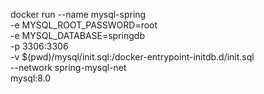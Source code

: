 



docker run --name mysql-spring \
  -e MYSQL_ROOT_PASSWORD=root \
  -e MYSQL_DATABASE=springdb \
  -p 3306:3306 \
  -v $(pwd)/mysql/init.sql:/docker-entrypoint-initdb.d/init.sql \
  --network spring-mysql-net \
  mysql:8.0